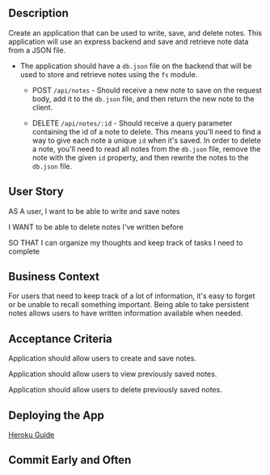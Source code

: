 ## Description

Create an application that can be used to write, save, and delete notes. This application will use an express backend and save and retrieve note data from a JSON file.

* The application should have a `db.json` file on the backend that will be used to store and retrieve notes using the `fs` module.

  
  * POST `/api/notes` - Should receive a new note to save on the request body, add it to the `db.json` file, and then return the new note to the client.


  
  * DELETE `/api/notes/:id` - Should receive a query parameter containing the id of a note to delete. This means you'll need to find a way to give each note a unique `id` when it's saved. In order to delete a note, you'll need to read all notes from the `db.json` file, remove the note with the given `id` property, and then rewrite the notes to the `db.json` file.

## User Story

AS A user, I want to be able to write and save notes

I WANT to be able to delete notes I've written before

SO THAT I can organize my thoughts and keep track of tasks I need to complete

## Business Context

For users that need to keep track of a lot of information, it's easy to forget or be unable to recall something important. Being able to take persistent notes allows users to have written information available when needed.

## Acceptance Criteria

Application should allow users to create and save notes.

Application should allow users to view previously saved notes.

Application should allow users to delete previously saved notes.

## Deploying the App

[Heroku Guide](../04-Supplemental/HerokuGuide.md)

## Commit Early and Often


